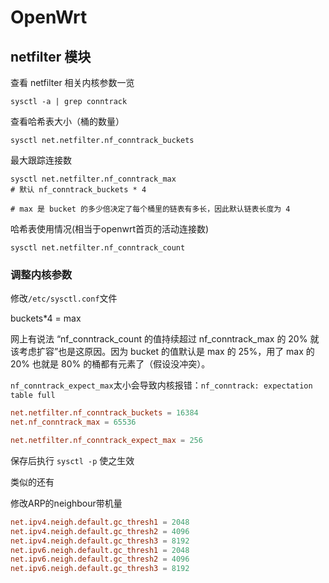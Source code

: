 # OpenWrt

## netfilter 模块

查看 netfilter 相关内核参数一览

```shell
sysctl -a | grep conntrack
```

查看哈希表大小（桶的数量）

```shell
sysctl net.netfilter.nf_conntrack_buckets
```

最大跟踪连接数

```shell
sysctl net.netfilter.nf_conntrack_max
# 默认 nf_conntrack_buckets * 4
 
# max 是 bucket 的多少倍决定了每个桶里的链表有多长，因此默认链表长度为 4
```

哈希表使用情况(相当于openwrt首页的活动连接数)

```shell
sysctl net.netfilter.nf_conntrack_count
```

### 调整内核参数

修改`/etc/sysctl.conf`文件

buckets*4 = max

网上有说法 “nf_conntrack_count 的值持续超过 nf_conntrack_max 的 20% 就该考虑扩容”也是这原因。因为 bucket 的值默认是 max 的 25%，用了 max 的 20% 也就是 80% 的桶都有元素了（假设没冲突）。

`nf_conntrack_expect_max`太小会导致内核报错：`nf_conntrack: expectation table full`

```conf
net.netfilter.nf_conntrack_buckets = 16384
net.nf_conntrack_max = 65536

net.netfilter.nf_conntrack_expect_max = 256
```

保存后执行 `sysctl -p` 使之生效

类似的还有

修改ARP的neighbour带机量

```conf
net.ipv4.neigh.default.gc_thresh1 = 2048
net.ipv4.neigh.default.gc_thresh2 = 4096
net.ipv4.neigh.default.gc_thresh3 = 8192
net.ipv6.neigh.default.gc_thresh1 = 2048
net.ipv6.neigh.default.gc_thresh2 = 4096
net.ipv6.neigh.default.gc_thresh3 = 8192
```
